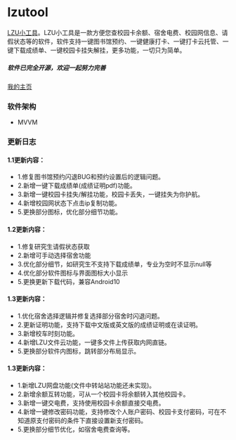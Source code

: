 # lzutool
[LZU小工具](http://lzutool.qianxiao.fun "LZU小工具")。LZU小工具是一款方便您查校园卡余额、宿舍电费、校园网信息、请假状态等的软件，软件支持一键图书馆预约、一键健康打卡、一键打卡云托管、一键下载成绩单、一键校园卡挂失解挂，更多功能，一切只为简单。

##### 软件已完全开源，欢迎一起努力完善
[我的主页](http://qianxiao.fun "浅笑主页")

### 软件架构
- MVVM

### 更新日志
#### 1.1更新内容：
- 1.修复图书馆预约闪退BUG和预约设置后的逻辑问题。
- 2.新增一键下载成绩单(成绩证明pdf)功能。
- 3.新增一键校园卡挂失/解挂功能，校园卡丢失，一键挂失为你护航。
- 4.新增校园网状态下点击ip复制功能。
- 5.更换部分图标，优化部分细节功能。

#### 1.2更新内容：
- 1.修复研究生请假状态获取
- 2.新增可手动选择宿舍功能
- 3.优化部分细节，如研究生不支持下载成绩单，专业为空时不显示null等
- 4.优化部分软件图标与界面图标大小显示
- 5.更换更新下载代码，兼容Android10


#### 1.3更新内容：
- 1.优化宿舍选择逻辑并修复选择部分宿舍时闪退问题。
- 2.更新证明功能，支持下载中文版或英文版的成绩证明或在读证明。
- 3.新增校车时刻功能。
- 4.新增LZU文件云功能，一键多文件上传获取内网直链。
- 5.更换部分软件内图标，跳转部分布局显示。


#### 1.3更新内容：
- 1.新增LZU网盘功能(文件中转站站功能还未实现)。
- 2.新增余额互转功能，可从一个校园卡将余额转入其他校园卡。
- 3.新增一键交电费，支持使用校园卡余额直接交电费。
- 4.新增一键修改密码功能，支持修改个人账户密码、校园卡支付密码，可在不知道原支付密码的条件下直接设置新支付密码。
- 5.更换部分细节优化，如宿舍电费查询等。
